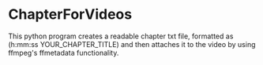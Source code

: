 # ChapterForVideos
This python program creates a readable chapter txt file, formatted as (h:mm:ss YOUR_CHAPTER_TITLE) and then attaches it to the video by using ffmpeg's ffmetadata functionality.
